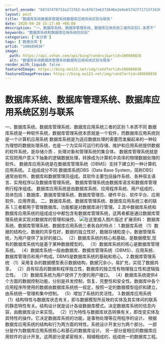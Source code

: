 ```yaml
---
arturl_encode: "68747470733a2f2f62:6c6f672e6373646e2e6e65742f71715f34363139353639322f:61727469636c652f64657461696c732f313038363839383336"
layout: post
title: "数据库系统数据库管理系统数据库应用系统区别与联系"
date: 2020-09-20 15:17:40 +08:00
description: "一、数据库系统、数据库管理系统、数据库应用系统三者的区别1.本质不"
keywords: "数据库系统和数据库应用系统的区别"
categories: ['未分类']
tags: ['数据仓库']
artid: "108689836"
image:
  path: https://api.vvhan.com/api/bing?rand=sj&artid=108689836
  alt: "数据库系统数据库管理系统数据库应用系统区别与联系"
render_with_liquid: false
featuredImage: https://bing.ee123.net/img/rand?artid=108689836
featuredImagePreview: https://bing.ee123.net/img/rand?artid=108689836
---
```


# 数据库系统、数据库管理系统、数据库应用系统区别与联系
一、数据库系统、数据库管理系统、数据库应用系统三者的区别
1.本质不同
数据库系统是一种软件系统，数据库管理系统本质就是一个软件，而数据库应用系统则是一个计算机应用系统
数据库系统是为适应数据处理的需要而发展起来的一种较为理想的数据处理系统，也是一个为实际可运行的存储、维护和应用系统提供数据的软件系统，是存储介质 、处理对象和管理系统的集合体。
数据库管理系统就是实现把用户意义下抽象的逻辑数据处理，转换成为计算机中具体的物理数据处理的软件。
数据库应用系统是在数据库管理系统（DBMS）支持下建立的一种计算机应用系统。
2.组成成分不同
数据库系统DBS（Data Base System，简称DBS）通常由软件、数据库和数据管理员组成。其软件主要包括操作系统、各种宿主语言、实用程序以及数据库管理系统。
数据库管理系统由数据库语言和数据库管理例行程序组成。
数据库应用系统是由数据库系统、应用程序系统、用户组成的，具体包括：数据库、数据库管理系统、数据库管理员、硬件平台、软件平台、应用软件、应用界面。
二、数据库系统、数据库管理系统、数据库应用系统三者的联系
1.三者都用于管理数据库。功能都是对数据库进行管理。
2.其中数据库系统和数据库应用系统的组成成分中都包含有数据库管理系统，这两者都是通过数据库管理系统来实现对数据库的管理和操控。
![在这里插入图片描述](https://i-blog.csdnimg.cn/blog\_migrate/038af37f9a0ec98c2e26ffecccd7f57c.png#pic\_center)
扩展资料：
数据库系统、数据库管理系统、数据库应用系统三者各自的特点：
1.数据库系统
（1）数据的结构化，数据的共享性好，数据的独立性好，数据存储粒度小，数据管理系统，为用户提供了友好的接口。
（2）数据库系统的核心和基础，是数据模型,现有的数据库系统均是基于某种数据模型的。
（3）数据库系统的核心是数据库管理系统。
（4）数据库系统一般由数据库、数据库管理系统（DBMS）、应用系统、数据库管理员和用户构成。DBMS是数据库系统的基础和核心。
2.数据库管理系统
（1）采用复杂的数据模型表示数据结构，数据冗余小，易扩充，实现了数据共享。
（2）具有较高的数据和程序独立性，数据库的独立性有物理独立性和逻辑独立性。
（3）数据库系统为用户提供了方便的用户接口。
（4）数据库系统提供4个方面的数据控制功能，分别是并发控制、恢复、完整性和安全性。数据库中各个应用程序所使用的数据由数据库系统统一规定，按照一定的数据模型组织和建立，由系统统一管理和集中控制。
（5）增加了系统的灵活性。
3.数据库应用系统
（1）结构特性与数据库状态有关，即与数据模型所反映的实体及其实体间的联系的静态特性有关。结构设计就是设计各级数据库模式。决定数据库系统的信息内容，由数据库设计来实现。
（2）行为特性与数据库状态转换有关，即改变实体及其特性的操作。它决定数据库系统的功能，是事物处理等应用程序的设计。
根据数据库应用系统的结构和行为两方面的特性，系统设计开发分为两个部分。
一部分是作为数据库应用系统核心和基石的数据库设计。
另一部分是相应的数据库应用软件的设计开发。这两部分是紧密相关、相辅相成的，组成统一的数据库工程。